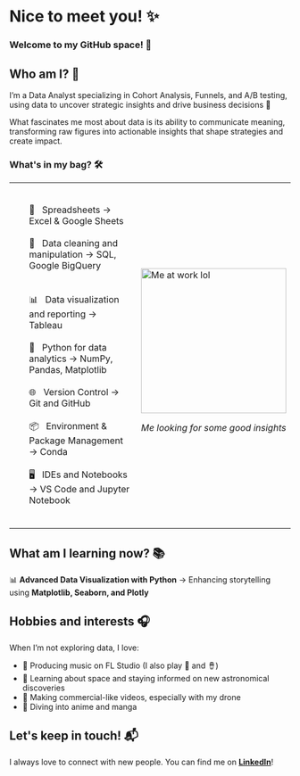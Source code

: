 
# Nice to meet you! ✨
### Welcome to my GitHub space! 🚀

## Who am I? 🤔
I’m a Data Analyst specializing in Cohort Analysis, Funnels, and A/B testing, using data to uncover strategic insights and drive business decisions 🤯

What fascinates me most about data is its ability to communicate meaning, transforming raw figures into actionable insights that shape strategies and create impact.



### What's in my bag? 🛠️

<table>
  <tr>
    <td align="left" valign="middle" width="100%">
      <ul>
          <br>
      📝 &nbsp Spreadsheets → Excel & Google Sheets <br> 
          <br>
      💾 &nbsp Data cleaning and manipulation → SQL, Google BigQuery  &nbsp&nbsp&nbsp&nbsp&nbsp&nbsp&nbsp&nbsp&nbsp&nbsp&nbsp&nbsp&nbsp&nbsp&nbsp&nbsp&nbsp&nbsp  <br>
          <br>
      📊 &nbsp Data visualization and reporting → Tableau  <br>
          <br>
      🐍 &nbsp Python for data analytics → NumPy, Pandas, Matplotlib <br>
          <br>
      🌐 &nbsp Version Control → Git and GitHub  <br>
          <br>
      📦 &nbsp Environment & Package Management → Conda  <br>
          <br>
      🖥️ &nbsp IDEs and Notebooks → VS Code and Jupyter Notebook <br>
          <br>
      </ul>
    <td width="100%">
      <img src="https://media.giphy.com/media/v1.Y2lkPTc5MGI3NjExcGd5cWZxMTh2NHl6aHQzb2N3a2NsbGZndTRubWR0bHk3MzhqOXkwZiZlcD12MV9naWZzX3NlYXJjaCZjdD1n/VbnUQpnihPSIgIXuZv/giphy.gif" width="260px"  alt="Me at work lol">
      <p align="center"><i>Me looking for some good insights </i></p>
    </td>
  </tr>
</table>


## What am I learning now? 📚

📊 **Advanced Data Visualization with Python** → Enhancing storytelling using **Matplotlib, Seaborn, and Plotly**  



## Hobbies and interests 🎧

When I’m not exploring data, I love:  
- 🎵 Producing music on FL Studio (I also play 🎹 and 🪘)
- 🌌 Learning about space and staying informed on new astronomical discoveries 
- 🎥 Making commercial-like videos, especially with my drone
- 🎌 Diving into anime and manga

  
## Let's keep in touch! 📬  

I always love to connect with new people. You can find me on **[LinkedIn](https://linkedin.com/in/leonardo-valoppi)**!
